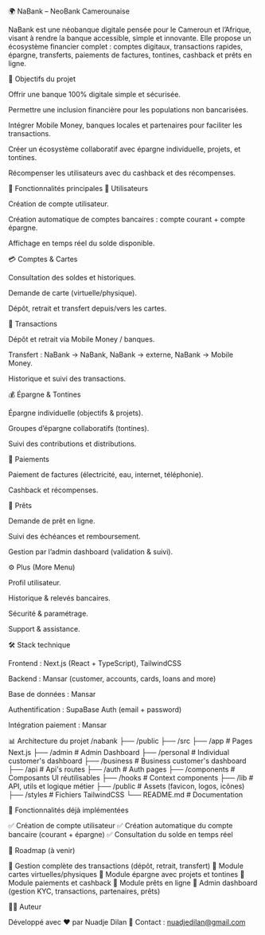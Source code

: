🌍 NaBank – NeoBank Camerounaise

NaBank est une néobanque digitale pensée pour le Cameroun et l’Afrique, visant à rendre la banque accessible, simple et innovante.
Elle propose un écosystème financier complet : comptes digitaux, transactions rapides, épargne, transferts, paiements de factures, tontines, cashback et prêts en ligne.

🚀 Objectifs du projet

Offrir une banque 100% digitale simple et sécurisée.

Permettre une inclusion financière pour les populations non bancarisées.

Intégrer Mobile Money, banques locales et partenaires pour faciliter les transactions.

Créer un écosystème collaboratif avec épargne individuelle, projets, et tontines.

Récompenser les utilisateurs avec du cashback et des récompenses.

📱 Fonctionnalités principales
👤 Utilisateurs

Création de compte utilisateur.

Création automatique de comptes bancaires : compte courant + compte épargne.

Affichage en temps réel du solde disponible.

💳 Comptes & Cartes

Consultation des soldes et historiques.

Demande de carte (virtuelle/physique).

Dépôt, retrait et transfert depuis/vers les cartes.

🔄 Transactions

Dépôt et retrait via Mobile Money / banques.

Transfert : NaBank → NaBank, NaBank → externe, NaBank → Mobile Money.

Historique et suivi des transactions.

💰 Épargne & Tontines

Épargne individuelle (objectifs & projets).

Groupes d’épargne collaboratifs (tontines).

Suivi des contributions et distributions.

📑 Paiements

Paiement de factures (électricité, eau, internet, téléphonie).

Cashback et récompenses.

🏦 Prêts

Demande de prêt en ligne.

Suivi des échéances et remboursement.

Gestion par l’admin dashboard (validation & suivi).

⚙️ Plus (More Menu)

Profil utilisateur.

Historique & relevés bancaires.

Sécurité & paramétrage.

Support & assistance.

🛠️ Stack technique

Frontend : Next.js (React + TypeScript), TailwindCSS

Backend : Mansar (customer, accounts, cards, loans and more)

Base de données : Mansar

Authentification : SupaBase Auth (email + password)

Intégration paiement : Mansar

📊 Architecture du projet
/nabank
 ├── /public
 ├── /src
  ├── /app              # Pages Next.js
   ├── /admin           # Admin Dashboard
   ├── /personal        # Individual customer's dashboard
   ├── /business        # Business customer's dashboard
   ├── /api             # Api's routes
   ├── /auth            # Auth pages
  ├── /components       # Composants UI réutilisables
  ├── /hooks            # Context components
  ├── /lib              # API, utils et logique métier
  ├── /public           # Assets (favicon, logos, icônes)
  ├── /styles           # Fichiers TailwindCSS
 └── README.md         # Documentation

🧪 Fonctionnalités déjà implémentées

✅ Création de compte utilisateur
✅ Création automatique du compte bancaire (courant + épargne)
✅ Consultation du solde en temps réel

📝 Roadmap (à venir)

🔹 Gestion complète des transactions (dépôt, retrait, transfert)
🔹 Module cartes virtuelles/physiques
🔹 Module épargne avec projets et tontines
🔹 Module paiements et cashback
🔹 Module prêts en ligne
🔹 Admin dashboard (gestion KYC, transactions, partenaires, prêts)

👨‍💻 Auteur

Développé avec ❤️ par Nuadje Dilan
📧 Contact : nuadjedilan@gmail.com
